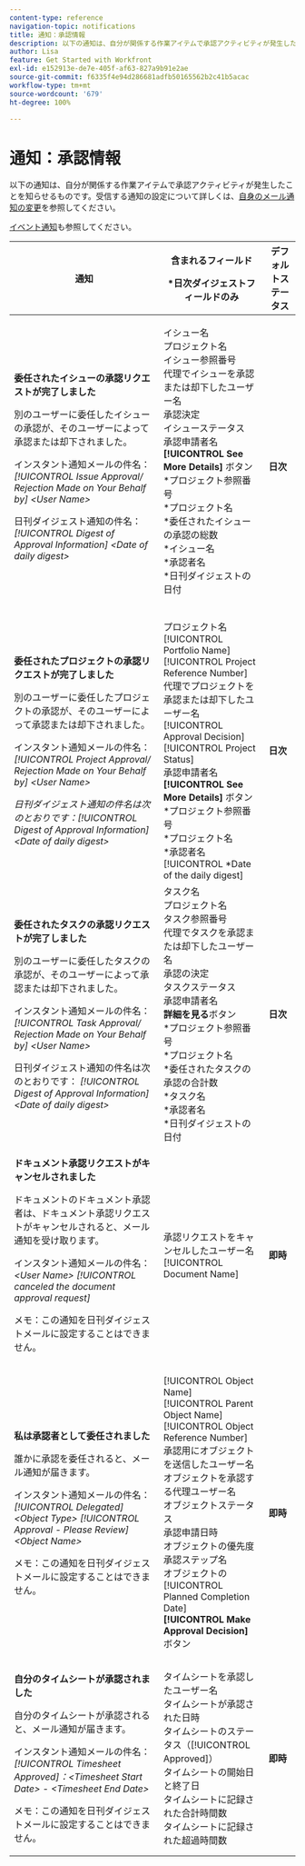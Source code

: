 ```yaml
---
content-type: reference
navigation-topic: notifications
title: 通知：承認情報
description: 以下の通知は、自分が関係する作業アイテムで承認アクティビティが発生したことを知らせるものです。受信する通知の設定について詳しくは、自身のメール通知の変更を参照してください。
author: Lisa
feature: Get Started with Workfront
exl-id: e152913e-de7e-405f-af63-827a9b91e2ae
source-git-commit: f6335f4e94d286681adfb50165562b2c41b5acac
workflow-type: tm+mt
source-wordcount: '679'
ht-degree: 100%

---
```


# 通知：承認情報

以下の通知は、自分が関係する作業アイテムで承認アクティビティが発生したことを知らせるものです。受信する通知の設定について詳しくは、[自身のメール通知の変更](../../workfront-basics/using-notifications/activate-or-deactivate-your-own-event-notifications.md)を参照してください。

[イベント通知](../../workfront-basics/using-notifications/event-notifications.md)も参照してください。

<table style="table-layout:auto"> 
 <col> 
 <col> 
 <col> 
 <thead> 
  <tr> 
   <th>通知</th> 
   <th> <p>含まれるフィールド </p> <p> *日次ダイジェストフィールドのみ</p> </th> 
   <th>デフォルトステータス</th> 
  </tr> 
 </thead> 
 <tbody> 
  <tr> 
   <td> <p><strong>委任されたイシューの承認リクエストが完了しました</strong> </p> <p>別のユーザーに委任したイシューの承認が、そのユーザーによって承認または却下されました。</p> <p>インスタント通知メールの件名：<em>[!UICONTROL Issue Approval/ Rejection Made on Your Behalf by] &lt;User Name&gt;</em></p> <p>日刊ダイジェスト通知の件名：<em> [!UICONTROL Digest of Approval Information] &lt;Date of daily digest&gt;</em></p> </td> 
   <td> <p>イシュー名<br>プロジェクト名<br>イシュー参照番号<br>代理でイシューを承認または却下したユーザー名<br>承認決定<br>イシューステータス<br>承認申請者名<br><strong>[!UICONTROL See More Details]</strong> ボタン<br>*プロジェクト参照番号<br>*プロジェクト名<br>*委任されたイシューの承認の総数<br>*イシュー名<br>*承認者名<br>*日刊ダイジェストの日付<br><br></p> </td> 
   <td><strong>日次</strong> </td> 
  </tr> 
  <tr> 
   <td> <p><strong>委任されたプロジェクトの承認リクエストが完了しました</strong> </p> <p>別のユーザーに委任したプロジェクトの承認が、そのユーザーによって承認または却下されました。</p> <p>インスタント通知メールの件名：<em>[!UICONTROL Project Approval/ Rejection Made on Your Behalf by] &lt;User Name&gt;</em></p> <p><em>日刊ダイジェスト通知の件名は次のとおりです：[!UICONTROL Digest of Approval Information] &lt;Date of daily digest&gt;</em> </p> </td> 
   <td> プロジェクト名<br>[!UICONTROL Portfolio Name]<br>[!UICONTROL Project Reference Number]<br>代理でプロジェクトを承認または却下したユーザー名<br>[!UICONTROL Approval Decision]<br>[!UICONTROL Project Status]<br>承認申請者名<br><strong>[!UICONTROL See More Details]</strong> ボタン<br>*プロジェクト参照番号<br>*プロジェクト名<br>*承認者名<br>[!UICONTROL *Date of the daily digest]<br></td> 
   <td><strong>日次</strong> </td> 
  </tr> 
  <tr> 
   <td> <p><strong>委任されたタスクの承認リクエストが完了しました</strong> </p> <p>別のユーザーに委任したタスクの承認が、そのユーザーによって承認または却下されました。</p> <p>インスタント通知メールの件名：<em>[!UICONTROL Task Approval/ Rejection Made on Your Behalf by] &lt;User Name&gt;</em></p> <p>日刊ダイジェスト通知の件名は次のとおりです：<em> [!UICONTROL Digest of Approval Information] &lt;Date of daily digest&gt;</em></p> </td> 
   <td> タスク名<br>プロジェクト名<br>タスク参照番号<br>代理でタスクを承認または却下したユーザー名<br>承認の決定<br>タスクステータス<br>承認申請者名<br><strong>詳細を見る</strong>ボタン<br>*プロジェクト参照番号<br>*プロジェクト名<br>*委任されたタスクの承認の合計数<br>*タスク名<br>*承認者名<br>*日刊ダイジェストの日付<br></td> 
   <td><strong>日次</strong> </td> 
  </tr> 
  <tr> 
   <td> <p><strong>ドキュメント承認リクエストがキャンセルされました</strong> </p> <p>ドキュメントのドキュメント承認者は、ドキュメント承認リクエストがキャンセルされると、メール通知を受け取ります。</p> <p>インスタント通知メールの件名：<em>&lt;User Name&gt; [!UICONTROL canceled the document approval request]</em></p> <p> <p>メモ：この通知を日刊ダイジェストメールに設定することはできません。</p> </p> </td> 
   <td> 承認リクエストをキャンセルしたユーザー名<br>[!UICONTROL Document Name] </td> 
   <td><strong>即時</strong> </td> 
  </tr> 
  <tr> 
   <td> <p><strong>私は承認者として委任されました</strong> </p> <p>誰かに承認を委任されると、メール通知が届きます。 </p> <p>インスタント通知メールの件名：<em>[!UICONTROL Delegated] &lt;Object Type&gt; [!UICONTROL Approval - Please Review] &lt;Object Name&gt;</em></p> <p> <p>メモ：この通知を日刊ダイジェストメールに設定することはできません。</p> </p> </td> 
   <td> <p>[!UICONTROL Object Name]<br>[!UICONTROL Parent Object Name]<br>[!UICONTROL Object Reference Number]<br>承認用にオブジェクトを送信したユーザー名<br>オブジェクトを承認する代理ユーザー名<br>オブジェクトステータス<br>承認申請日時<br>オブジェクトの優先度<br>承認ステップ名<br>オブジェクトの [!UICONTROL Planned Completion Date]<br><strong>[!UICONTROL Make Approval Decision]</strong> ボタン</p> </td> 
   <td><strong>即時</strong> </td> 
  </tr> 
  <tr> 
   <td> <p><strong>自分のタイムシートが承認されました</strong> </p> <p>自分のタイムシートが承認されると、メール通知が届きます。</p> <p>インスタント通知メールの件名：<em>[!UICONTROL Timesheet Approved]：&lt;Timesheet Start Date&gt; - &lt;Timesheet End Date&gt;</em></p> <p> <p>メモ：この通知を日刊ダイジェストメールに設定することはできません。</p> </p> </td> 
   <td> タイムシートを承認したユーザー名<br>タイムシートが承認された日時<br>タイムシートのステータス（[!UICONTROL Approved]）<br>タイムシートの開始日と終了日<br>タイムシートに記録された合計時間数<br>タイムシートに記録された超過時間数 </td> 
   <td><strong>即時</strong> </td> 
  </tr> 
 </tbody> 
</table>

